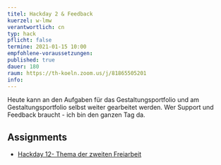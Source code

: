 ```yaml
---
titel: Hackday 2 & Feedback
kuerzel: w-lmw
verantwortlich: cn
typ: hack
pflicht: false
termine: 2021-01-15 10:00
empfohlene-voraussetzungen:
published: true
dauer: 180
raum: https://th-koeln.zoom.us/j/81865505201
info: 
---
```


 Heute kann an den Aufgaben für das Gestaltungsportfolio und am Gestaltungsportfolio selbst weiter gearbeitet werden. Wer Support und Feedback braucht - ich bin den ganzen Tag da.

 ## Assignments

- [Hackday 12- Thema der zweiten Freiarbeit](/generative-gestaltung/assignments/99-hackday-2/)